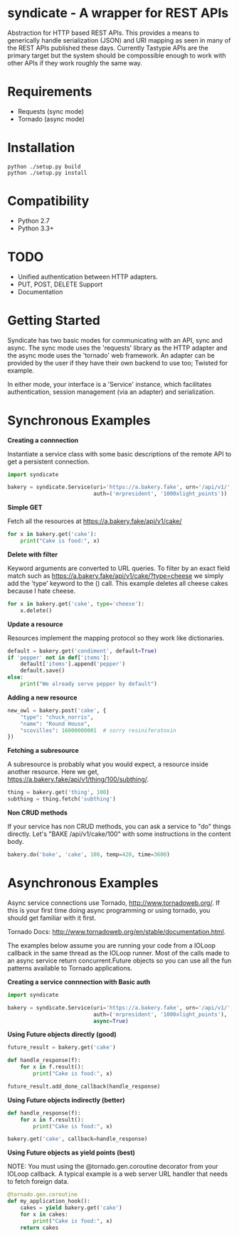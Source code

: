 syndicate - A wrapper for REST APIs
===========

Abstraction for HTTP based REST APIs.  This provides a means to generically
handle serialization (JSON) and URI mapping as seen in many of the REST APIs
published these days.  Currently Tastypie APIs are the primary target but the
system should be compossible enough to work with other APIs if they work
roughly the same way. 


Requirements
========

* Requests (sync mode)
* Tornado (async mode)


Installation
========

    python ./setup.py build
    python ./setup.py install


Compatibility
========

* Python 2.7
* Python 3.3+


TODO
========

* Unified authentication between HTTP adapters.
* PUT, POST, DELETE Support
* Documentation


Getting Started
========

Syndicate has two basic modes for communicating with an API, sync and async.
The sync mode uses the 'requests' library as the HTTP adapter and the async
mode uses the 'tornado' web framework.  An adapter can be provided by the
user if they have their own backend to use too;  Twisted for example.

In either mode, your interface is a 'Service' instance, which facilitates
authentication, session management (via an adapter) and serialization.


Synchronous Examples
========

**Creating a connnection**

Instantiate a service class with some basic descriptions of the remote API
to get a persistent connection.

```python
import syndicate

bakery = syndicate.Service(uri='https://a.bakery.fake', urn='/api/v1/',
                           auth=('mrpresident', '1000xlight_points'))
```


**Simple GET**

Fetch all the resources at https://a.bakery.fake/api/v1/cake/

```python
for x in bakery.get('cake'):
    print("Cake is food:", x)
```


**Delete with filter**

Keyword arguments are converted to URL queries.  To filter by an exact
field match such as https://a.bakery.fake/api/v1/cake/?type=cheese we
simply add the 'type' keyword to the <verb>() call.  This example deletes
all cheese cakes because I hate cheese.

```python
for x in bakery.get('cake', type='cheese'):
    x.delete()
```


**Update a resource**

Resources implement the mapping protocol so they work like dictionaries.

```python
default = bakery.get('condiment', default=True)
if 'pepper' not in def['items']:
    default['items'].append('pepper')
    default.save()
else:
    print("We already serve pepper by default")
```


**Adding a new resource**

```python
new_owl = bakery.post('cake', {
    "type": "chuck_norris",
    "name": "Round House",
    "scovilles": 16000000001  # sorry resiniferatoxin
})
```

**Fetching a subresource**

A subresource is probably what you would expect, a resource inside another
resource.  Here we get, https://a.bakery.fake/api/v1/thing/100/subthing/.

```python
thing = bakery.get('thing', 100)
subthing = thing.fetch('subthing')
```


**Non CRUD methods**

If your service has non CRUD methods, you can ask a service to "do" things
directly. Let's "BAKE /api/v1/cake/100" with some instructions in the content
body.

```python
bakery.do('bake', 'cake', 100, temp=420, time=3600)
```


Asynchronous Examples
========

Async service connections use Tornado, http://www.tornadoweb.org/.
If this is your first time doing async programming or using tornado, you
should get familiar with it first.

Tornado Docs: http://www.tornadoweb.org/en/stable/documentation.html.

The examples below assume you are running your code from a IOLoop callback
in the same thread as the IOLoop runner.  Most of the calls made to an
async service return concurrent.Future objects so you can use all the
fun patterns available to Tornado applications.


**Creating a service connnection with Basic auth**
```python
import syndicate

bakery = syndicate.Service(uri='https://a.bakery.fake', urn='/api/v1/',
                           auth=('mrpresident', '1000xlight_points'),
                           async=True)
```


**Using Future objects directly (good)**

```python
future_result = bakery.get('cake')

def handle_response(f):
    for x in f.result():
        print("Cake is food:", x)

future_result.add_done_callback(handle_response)
```


**Using Future objects indirectly (better)**
```python
def handle_response(f):
    for x in f.result():
        print("Cake is food:", x)

bakery.get('cake', callback=handle_response)
```


**Using Future objects as yield points (best)**

NOTE: You must using the @tornado.gen.coroutine decorator from your IOLoop
callback.  A typical example is a web server URL handler that needs to fetch
foreign data.

```python
@tornado.gen.coroutine
def my_application_hook():
    cakes = yield bakery.get('cake')
    for x in cakes:
        print("Cake is food:", x)
    return cakes
```
